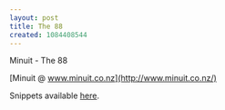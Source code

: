 ```yaml
---
layout: post
title: The 88
created: 1084408544
---
```

Minuit - The 88<!--break-->

[Minuit @ www.minuit.co.nz](http://www.minuit.co.nz/)

Snippets available [here](http://www.smokecds.com/cd/33150).
